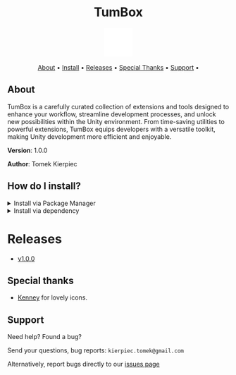 <h1 align="center">TumBox</h1>

<p align="center">
  <img src="logo.png" width="64">
</p>

<p align="center">
  <a href="#about">About</a> &bull;
  <a href="#How-do-I-install">Install</a> &bull;
  <a href="#releases">Releases</a> &bull;
  <a href="#Special-thanks">Special Thanks</a> &bull;
  <a href="#Support">Support</a> &bull;
</p>

## About

TumBox is a carefully curated collection of extensions and tools designed to enhance your workflow, streamline development processes, and unlock new possibilities within the Unity environment. 
From time-saving utilities to powerful extensions, TumBox equips developers with a versatile toolkit, making Unity development more efficient and enjoyable. 

**Version**:  1.0.0

**Author**:  Tomek Kierpiec

## How do I install?

<details>
<summary>Install via Package Manager</summary>

1. Open Package Manager window (Window | Package Manager)
1. Click `+` button on the upper-left of a window, and select "Add package from git URL..."
1. Enter the following URL and click `Add` button

```
https://github.com/Tomek09/TumBox.git?path=/TumBox
```
</details>

<details>
<summary>Install via dependency</summary>

1. Close Unity Editor
1. Open Packages/manifest.json by any Text editor
1. Insert the following line after `"dependencies": {`, and save the file.

```
"com.atom3y.tumbox": "https://github.com/Tomek09/TumBox.git?path=/TumBox",
```

1. Reopen Unity project in Unity Editor

</details>


# Releases
- [v1.0.0](https://www.google.pl/)

## Special thanks
- [Kenney](https://www.kenney.nl/) for lovely icons. 

## Support
Need help?  Found a bug?
  
Send your questions, bug reports: `kierpiec.tomek@gmail.com`

Alternatively, report bugs directly to our [issues page](https://github.com/Tomek09/TumBox/issues)